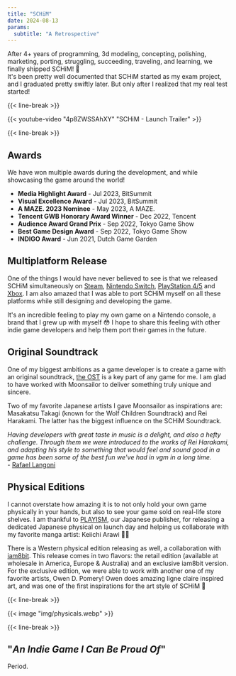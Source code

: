 ```yaml
---
title: "SCHiM"
date: 2024-08-13
params:
  subtitle: "A Retrospective"
---
```


After 4+ years of programming, 3d modeling, concepting, polishing, marketing, porting, struggling, succeeding, traveling, and learning, we finally shipped SCHiM! 🚢  
It's been pretty well documented that SCHiM started as my exam project, and I graduated pretty swiftly later. But only after I realized that my real test started!

{{< line-break >}}

{{< youtube-video "4p8ZWSSAhXY" "SCHiM - Launch Trailer" >}}

{{< line-break >}}

## Awards
We have won multiple awards during the development, and while showcasing the game around the world!
- **Media Highlight Award** - Jul 2023, BitSummit
- **Visual Excellence Award** - Jul 2023, BitSummit
- **A MAZE. 2023 Nominee** - May 2023, A MAZE.
- **Tencent GWB Honorary Award Winner** - Dec 2022, Tencent
- **Audience Award Grand Prix** - Sep 2022, Tokyo Game Show
- **Best Game Design Award** - Sep 2022, Tokyo Game Show
- **INDIGO Award** - Jun 2021, Dutch Game Garden

## Multiplatform Release
One of the things I would have never believed to see is that we released SCHiM simultaneously on [Steam](https://store.steampowered.com/app/1519710/SCHiM/), [Nintendo Switch](https://www.nintendo.com/us/store/products/schim-switch/), [PlayStation 4/5](https://store.playstation.com/product/EP7967-PPSA13977_00-0189024348063801/) and [Xbox](https://xbox.com/games/store/schim/9nqgjpmt1p5j). I am also amazed that I was able to port SCHiM myself on all these platforms while still designing and developing the game.


It's an incredible feeling to play my own game on a Nintendo console, a brand that I grew up with myself 😳
I hope to share this feeling with other indie game developers and help them port their games in the future.

## Original Soundtrack
One of my biggest ambitions as a game developer is to create a game with an original soundtrack, [the OST](https://orcd.co/schim) is a key part of any game for me. I am glad to have worked with Moonsailor to deliver something truly unique and sincere.

Two of my favorite Japanese artists I gave Moonsailor as inspirations are: Masakatsu Takagi (known for the Wolf Children Soundtrack) and Rei Harakami. The latter has the biggest influence on the SCHiM Soundtrack.

*Having developers with great taste in music is a delight, and also a hefty challenge. Through them we were introduced to the works of Rei Harakami, and adapting his style to something that would feel and sound good in a game has been some of the best fun we've had in vgm in a long time.*  
\- [Rafael Langoni](https://moonsailor.com/project/schim)

## Physical Editions
I cannot overstate how amazing it is to not only hold your own game physically in your hands, but also to see your game sold on real-life store shelves. I am thankful to [PLAYISM](https://official-store.playism.com/collections/%E3%82%B9%E3%82%AD%E3%83%A0), our Japanese publisher, for releasing a dedicated Japanese physical on launch day and helping us collaborate with my favorite manga artist: Keiichi Arawi 👨‍🎨

There is a Western physical edition releasing as well, a collaboration with [iam8bit](https://schim.iam8bit.com/). This release comes in two flavors: the retail edition (available at wholesale in America, Europe & Australia) and an exclusive iam8bit version. For the exclusive edition, we were able to work with another one of my favorite artists, Owen D. Pomery! Owen does amazing ligne claire inspired art, and was one of the first inspirations for the art style of SCHiM 👀

{{< line-break >}}

{{< image "img/physicals.webp" >}}

{{< line-break >}}

## "*An Indie Game I Can Be Proud Of*"
Period.